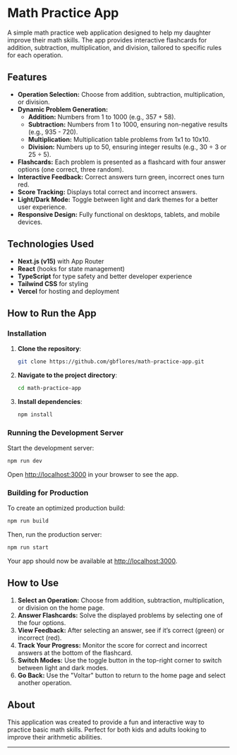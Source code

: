 # Math Practice App

A simple math practice web application designed to help my daughter improve their math skills. The app provides interactive flashcards for addition, subtraction, multiplication, and division, tailored to specific rules for each operation.

## Features

- **Operation Selection:** Choose from addition, subtraction, multiplication, or division.
- **Dynamic Problem Generation:**
  - **Addition:** Numbers from 1 to 1000 (e.g., 357 + 58).
  - **Subtraction:** Numbers from 1 to 1000, ensuring non-negative results (e.g., 935 - 720).
  - **Multiplication:** Multiplication table problems from 1x1 to 10x10.
  - **Division:** Numbers up to 50, ensuring integer results (e.g., 30 ÷ 3 or 25 ÷ 5).
- **Flashcards:** Each problem is presented as a flashcard with four answer options (one correct, three random).
- **Interactive Feedback:** Correct answers turn green, incorrect ones turn red.
- **Score Tracking:** Displays total correct and incorrect answers.
- **Light/Dark Mode:** Toggle between light and dark themes for a better user experience.
- **Responsive Design:** Fully functional on desktops, tablets, and mobile devices.

## Technologies Used

- **Next.js (v15)** with App Router
- **React** (hooks for state management)
- **TypeScript** for type safety and better developer experience
- **Tailwind CSS** for styling
- **Vercel** for hosting and deployment

## How to Run the App

### Installation

1. **Clone the repository**:

   ```bash
   git clone https://github.com/gbflores/math-practice-app.git
   ```

2. **Navigate to the project directory**:

   ```bash
   cd math-practice-app
   ```

3. **Install dependencies**:
   ```bash
   npm install
   ```

### Running the Development Server

Start the development server:

```bash
npm run dev
```

Open [http://localhost:3000](http://localhost:3000) in your browser to see the app.

### Building for Production

To create an optimized production build:

```bash
npm run build
```

Then, run the production server:

```bash
npm run start
```

Your app should now be available at [http://localhost:3000](http://localhost:3000).

## How to Use

1. **Select an Operation:** Choose from addition, subtraction, multiplication, or division on the home page.
2. **Answer Flashcards:** Solve the displayed problems by selecting one of the four options.
3. **View Feedback:** After selecting an answer, see if it’s correct (green) or incorrect (red).
4. **Track Your Progress:** Monitor the score for correct and incorrect answers at the bottom of the flashcard.
5. **Switch Modes:** Use the toggle button in the top-right corner to switch between light and dark modes.
6. **Go Back:** Use the "Voltar" button to return to the home page and select another operation.

## About

This application was created to provide a fun and interactive way to practice basic math skills. Perfect for both kids and adults looking to improve their arithmetic abilities.

---
